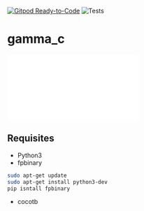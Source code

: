 
[![Gitpod Ready-to-Code](https://img.shields.io/badge/Gitpod-ready--to--code-blue?logo=gitpod)](https://gitpod.io/#https://github.com/smgl9/gamma_c)
![Tests](https://github.com/smgl9/gamma_c/workflows/Test_gamma/badge.svg?event=push)

# gamma_c


![gamma_c](./doc/gamma.md "Readme_gamma_c")

## Requisites

- Python3
- fpbinary
```bash
sudo apt-get update
sudo apt-get install python3-dev
pip isntall fpbinary
```
- cocotb
